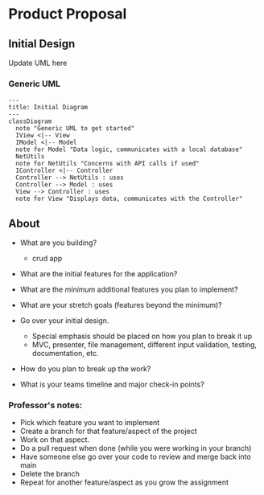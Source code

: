# Product Proposal

## Initial Design

Update UML here

### Generic UML

```mermaid
---
title: Initial Diagram
---
classDiagram
  note "Generic UML to get started"
  IView <|-- View
  IModel <|-- Model
  note for Model "Data logic, communicates with a local database"
  NetUtils
  note for NetUtils "Concerns with API calls if used"
  IController <|-- Controller
  Controller --> NetUtils : uses
  Controller --> Model : uses
  View --> Controller : uses
  note for View "Displays data, communicates with the Controller"
```

## About
* What are you building?
  - crud app

* What are the initial features for the application?

* What are the *minimum* additional features you plan to implement?

* What are your stretch goals (features beyond the minimum)?
* Go over your initial design.

  * Special emphasis should be placed on how you plan to break it up
  * MVC, presenter, file management, different input validation, testing, documentation, etc.

* How do you plan to break up the work?

* What is your teams timeline and major check-in points?


### Professor's notes:
* Pick which feature you want to implement
* Create a branch for that feature/aspect of the project
* Work on that aspect.
* Do a pull request when done (while you were working in your branch)
* Have someone else go over your code to review and merge back into main
* Delete the branch
* Repeat for another feature/aspect as you grow the assignment
